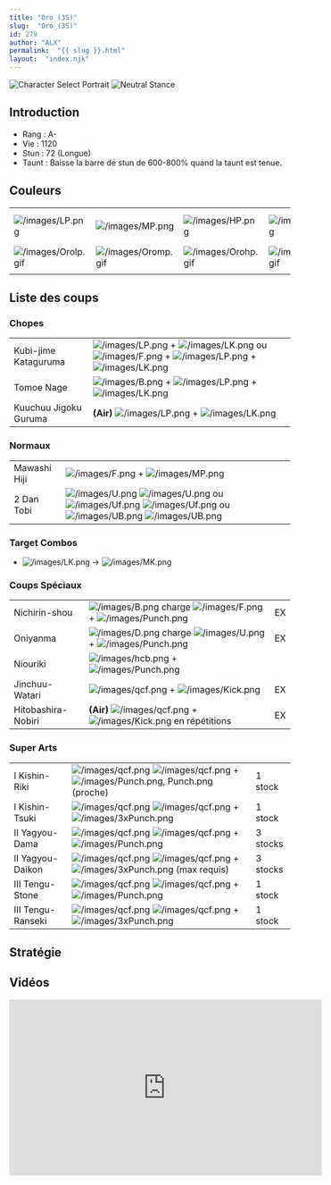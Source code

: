 ```yaml
---
title: "Oro (3S)"
slug:  "Oro_(3S)"
id: 279
author: "ALX"
permalink:  "{{ slug }}.html"
layout:  "index.njk"
---
```


![Character Select
Portrait](/images/Oro3sport.gif "Character Select Portrait") ![Neutral
Stance](/images/Oro3s-stance-short.gif "Neutral Stance")

## Introduction

- Rang : A-
- Vie : 1120
- Stun : 72 (Longue)
- Taunt : Baisse la barre de stun de 600-800% quand la taunt est tenue.

## Couleurs

|                                            |                                            |                                            |                                            |                                            |                                            |                                                                                                              |
|--------------------------------------------|--------------------------------------------|--------------------------------------------|--------------------------------------------|--------------------------------------------|--------------------------------------------|--------------------------------------------------------------------------------------------------------------|
| ![](/images/LP.png "/images/LP.png")       | ![](/images/MP.png "/images/MP.png")       | ![](/images/HP.png "/images/HP.png")       | ![](/images/LK.png "/images/LK.png")       | ![](/images/MK.png "/images/MK.png")       | ![](/images/HK.png "/images/HK.png")       | ![](/images/LP.png "/images/LP.png")![](/images/MK.png "/images/MK.png")![](/images/HP.png "/images/HP.png") |
| ![](/images/Orolp.gif "/images/Orolp.gif") | ![](/images/Oromp.gif "/images/Oromp.gif") | ![](/images/Orohp.gif "/images/Orohp.gif") | ![](/images/Orolk.gif "/images/Orolk.gif") | ![](/images/Oromk.gif "/images/Oromk.gif") | ![](/images/Orohk.gif "/images/Orohk.gif") | ![](/images/Orolpmkhp.gif "/images/Orolpmkhp.gif")                                                           |
|                                            |                                            |                                            |                                            |                                            |                                            |                                                                                                              |

## Liste des coups

### Chopes

|                       |                                                                                                                                                                                                 |
|-----------------------|-------------------------------------------------------------------------------------------------------------------------------------------------------------------------------------------------|
| Kubi-jime Kataguruma  | ![](/images/LP.png "/images/LP.png") + ![](/images/LK.png "/images/LK.png") ou ![](/images/F.png "/images/F.png") + ![](/images/LP.png "/images/LP.png") + ![](/images/LK.png "/images/LK.png") |
| Tomoe Nage            | ![](/images/B.png "/images/B.png") + ![](/images/LP.png "/images/LP.png") + ![](/images/LK.png "/images/LK.png")                                                                                |
| Kuuchuu Jigoku Guruma | **(Air)** ![](/images/LP.png "/images/LP.png") + ![](/images/LK.png "/images/LK.png")                                                                                                           |

### Normaux

|              |                                                                                                                                                                                                                                 |
|--------------|---------------------------------------------------------------------------------------------------------------------------------------------------------------------------------------------------------------------------------|
| Mawashi Hiji | ![](/images/F.png "/images/F.png") + ![](/images/MP.png "/images/MP.png")                                                                                                                                                       |
| 2 Dan Tobi   | ![](/images/U.png "/images/U.png") ![](/images/U.png "/images/U.png") ou ![](/images/Uf.png "/images/Uf.png") ![](/images/Uf.png "/images/Uf.png") ou ![](/images/UB.png "/images/UB.png") ![](/images/UB.png "/images/UB.png") |

### Target Combos

- ![](/images/LK.png "/images/LK.png") -\>
  ![](/images/MK.png "/images/MK.png")

### Coups Spéciaux

|                    |                                                                                                                           |     |
|--------------------|---------------------------------------------------------------------------------------------------------------------------|-----|
| Nichirin-shou      | ![](/images/B.png "/images/B.png") charge ![](/images/F.png "/images/F.png") + ![](/images/Punch.png "/images/Punch.png") | EX  |
| Oniyanma           | ![](/images/D.png "/images/D.png") charge ![](/images/U.png "/images/U.png") + ![](/images/Punch.png "/images/Punch.png") | EX  |
| Niouriki           | ![](/images/hcb.png "/images/hcb.png") + ![](/images/Punch.png "/images/Punch.png")                                       |     |
| Jinchuu-Watari     | ![](/images/qcf.png "/images/qcf.png") + ![](/images/Kick.png "/images/Kick.png")                                         | EX  |
| Hitobashira-Nobiri | **(Air)** ![](/images/qcf.png "/images/qcf.png") + ![](/images/Kick.png "/images/Kick.png") en répétitions                | EX  |

### Super Arts

|                   |                                                                                                                                                |          |
|-------------------|------------------------------------------------------------------------------------------------------------------------------------------------|----------|
| I Kishin-Riki     | ![](/images/qcf.png "/images/qcf.png") ![](/images/qcf.png "/images/qcf.png") + ![](/images/Punch.png "/images/Punch.png"), Punch.png (proche) | 1 stock  |
| I Kishin-Tsuki    | ![](/images/qcf.png "/images/qcf.png") ![](/images/qcf.png "/images/qcf.png") + ![](/images/3xPunch.png "/images/3xPunch.png")                 | 1 stock  |
| II Yagyou-Dama    | ![](/images/qcf.png "/images/qcf.png") ![](/images/qcf.png "/images/qcf.png") + ![](/images/Punch.png "/images/Punch.png")                     | 3 stocks |
| II Yagyou-Daikon  | ![](/images/qcf.png "/images/qcf.png") ![](/images/qcf.png "/images/qcf.png") + ![](/images/3xPunch.png "/images/3xPunch.png") (max requis)    | 3 stocks |
| III Tengu-Stone   | ![](/images/qcf.png "/images/qcf.png") ![](/images/qcf.png "/images/qcf.png") + ![](/images/Punch.png "/images/Punch.png")                     | 1 stock  |
| III Tengu-Ranseki | ![](/images/qcf.png "/images/qcf.png") ![](/images/qcf.png "/images/qcf.png") + ![](/images/3xPunch.png "/images/3xPunch.png")                 | 1 stock  |

## Stratégie

## Vidéos

<iframe width='560' height='315' src='https://www.youtube.com/embed/0bzVGZMIZaY' title='YouTube video player' frameborder='0' allow='accelerometer; autoplay; clipboard-write; encrypted-media; gyroscope; picture-in-picture' allowfullscreen></iframe>
